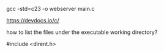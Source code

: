 gcc -std=c23 -o webserver main.c

https://devdocs.io/c/

how to list the files under the executable working directory?

#include <dirent.h>